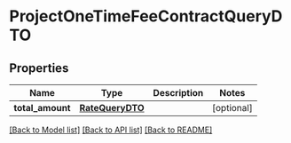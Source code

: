 # ProjectOneTimeFeeContractQueryDTO

## Properties
Name | Type | Description | Notes
------------ | ------------- | ------------- | -------------
**total_amount** | [**RateQueryDTO**](RateQueryDTO.md) |  | [optional] 

[[Back to Model list]](../README.md#documentation-for-models) [[Back to API list]](../README.md#documentation-for-api-endpoints) [[Back to README]](../README.md)


